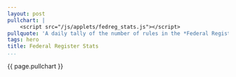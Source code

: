 ```yaml
---
layout: post
pullchart: |
    <script src="/js/applets/fedreg_stats.js"></script>
pullquote: 'A daily tally of the number of rules in the *Federal Register*'
tags: hero
title: Federal Register Stats
...
```


{{ page.pullchart }}


